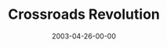 ---
layout: message
category: message
series: "The Matrix Revealed"
title: "Crossroads Revolution"
date: 2003-04-26-00-00
message_id: 226
audio: "http://s3.amazonaws.com/crossroads-media/media/legacy/mp3/TheMatrixRevealed_04-27-03_Crossroads_Rev.mp3"
audio-duration: "36:39"
explicit: false
---